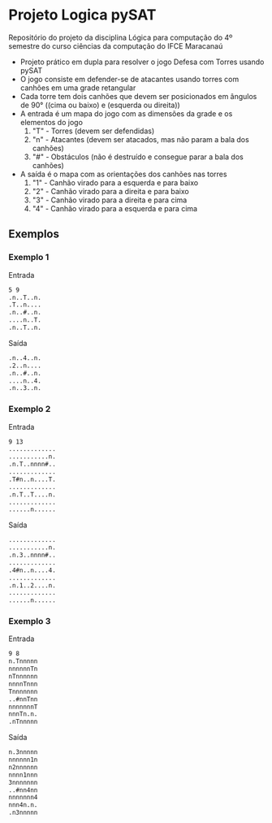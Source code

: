 # Projeto Logica pySAT

Repositório do projeto da disciplina Lógica para computação do 4º semestre do curso ciências da computação do IFCE Maracanaú

- Projeto prático em dupla para resolver o jogo Defesa com Torres usando pySAT
- O jogo consiste em defender-se de atacantes usando torres com canhões em uma grade retangular
- Cada torre tem dois canhões que devem ser posicionados em ângulos de 90° ((cima ou baixo) e (esquerda ou direita))
- A entrada é um mapa do jogo com as dimensões da grade e os elementos do jogo
    1. "T" - Torres (devem ser defendidas)
    2. "n" - Atacantes (devem ser atacados, mas não param a bala dos canhões)
    3. "#" - Obstáculos (não é destruído e consegue parar a bala dos canhões)
- A saída é o mapa com as orientações dos canhões nas torres
    1. "1" - Canhão virado para a esquerda e para baixo
    2. "2" - Canhão virado para a direita e para baixo
    3. "3" - Canhão virado para a direita e para cima
    4. "4" - Canhão virado para a esquerda e para cima

## Exemplos

### Exemplo 1

Entrada

```txt
5 9
.n..T..n.
.T..n....
.n..#..n.
....n..T.
.n..T..n.
```

Saída

```txt
.n..4..n.
.2..n....
.n..#..n.
....n..4.
.n..3..n.
```

### Exemplo 2

Entrada

```txt
9 13
.............
...........n.
.n.T..nnnn#..
.............
.T#n..n....T.
.............
.n.T..T....n.
.............
......n......
```

Saída

```txt
.............
...........n.
.n.3..nnnn#..
.............
.4#n..n....4.
.............
.n.1..2....n.
.............
......n......
```

### Exemplo 3

Entrada

```txt
9 8
n.Tnnnnn
nnnnnnTn
nTnnnnnn
nnnnTnnn
Tnnnnnnn
..#nnTnn
nnnnnnnT
nnnTn.n.
.nTnnnnn
```

Saída

```txt
n.3nnnnn
nnnnnn1n
n2nnnnnn
nnnn1nnn
3nnnnnnn
..#nn4nn
nnnnnnn4
nnn4n.n.
.n3nnnnn
```
